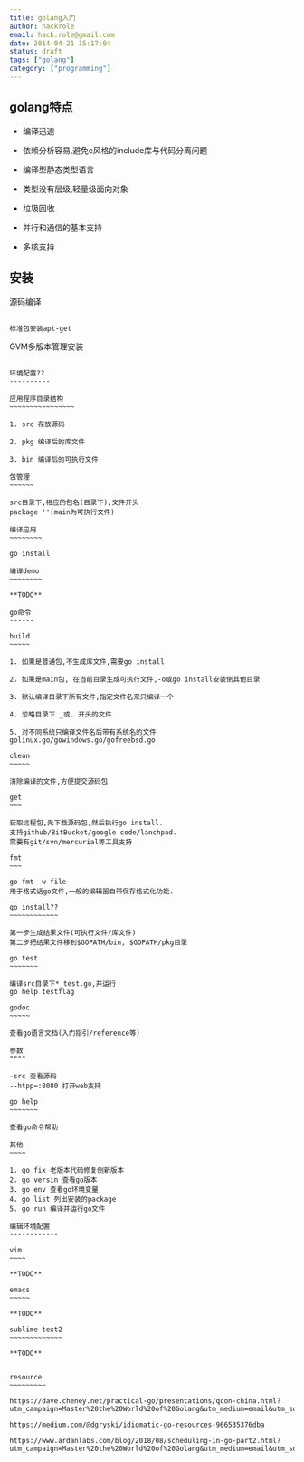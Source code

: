```yaml
---
title: golang入门
author: hackrole
email: hack.role@gmail.com
date: 2014-04-21 15:17:04
status: draft
tags: ["golang"]
category: ["programming"]
---
```




golang特点
----------

+ 编译迅速

+ 依赖分析容易,避免c风格的include库与代码分离问题

+ 编译型静态类型语言

+ 类型没有层级,轻量级面向对象

+ 垃圾回收

+ 并行和通信的基本支持

+ 多核支持

安装
----

源码编译
~~~~~~~~~~~

标准包安装apt-get
~~~~~~~~~~~~~~~~~

GVM多版本管理安装
~~~~~~~~~~~~~~~~~

环境配置??
----------

应用程序目录结构
~~~~~~~~~~~~~~~~

1. src 存放源码

2. pkg 编译后的库文件

3. bin 编译后的可执行文件

包管理
~~~~~~

src目录下,相应的包名(目录下),文件开头
package ''(main为可执行文件)

编译应用
~~~~~~~~

go install

编译demo
~~~~~~~~

**TODO**

go命令
------

build
~~~~~

1. 如果是普通包,不生成库文件,需要go install

2. 如果是main包, 在当前目录生成可执行文件,-o或go install安装倒其他目录

3. 默认编译目录下所有文件,指定文件名来只编译一个

4. 忽略目录下 _或. 开头的文件

5. 对不同系统只编译文件名后带有系统名的文件 golinux.go/gowindows.go/gofreebsd.go

clean
~~~~~

清除编译的文件,方便提交源码包

get
~~~

获取远程包,先下载源码包,然后执行go install.
支持github/BitBucket/google code/lanchpad.
需要有git/svn/mercurial等工具支持

fmt
~~~

go fmt -w file
用于格式话go文件,一般的编辑器自带保存格式化功能.

go install??
~~~~~~~~~~~~

第一步生成结果文件(可执行文件/库文件)
第二步把结果文件移到$GOPATH/bin, $GOPATH/pkg目录

go test
~~~~~~~

编译src目录下*_test.go,并运行
go help testflag

godoc
~~~~~

查看go语言文档(入门指引/reference等)

参数
""""

-src 查看源码
--htpp=:8080 打开web支持

go help
~~~~~~~

查看go命令帮助

其他
~~~~

1. go fix 老版本代码修复倒新版本
2. go versin 查看go版本
3. go env 查看go环境变量
4. go list 列出安装的package
5. go run 编译并运行go文件 

编辑环境配置
------------

vim 
~~~~

**TODO**

emacs
~~~~~

**TODO**

sublime text2
~~~~~~~~~~~~~

**TODO**


resource
~~~~~~~~~

https://dave.cheney.net/practical-go/presentations/qcon-china.html?utm_campaign=Master%20the%20World%20of%20Golang&utm_medium=email&utm_source=Revue%20newsletter

https://medium.com/@dgryski/idiomatic-go-resources-966535376dba

https://www.ardanlabs.com/blog/2018/08/scheduling-in-go-part2.html?utm_campaign=Master%20the%20World%20of%20Golang&utm_medium=email&utm_source=Revue%20newsletter
